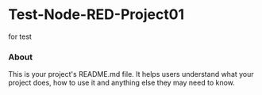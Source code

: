 Test-Node-RED-Project01
=======================

for test

### About

This is your project's README.md file. It helps users understand what your
project does, how to use it and anything else they may need to know.
